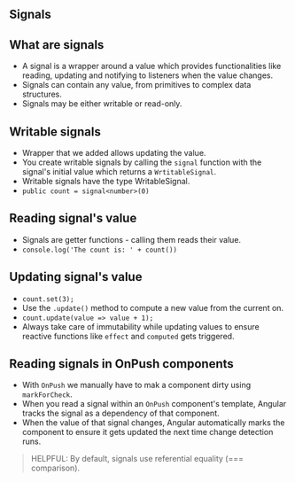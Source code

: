 ## Signals


## What are signals

- A signal is a wrapper around a value which provides functionalities like reading, updating and notifying to listeners when 
  the value changes.
- Signals can contain any value, from primitives to complex data structures.
- Signals may be either writable or read-only.

## Writable signals

- Wrapper that we added allows updating the value.
- You create writable signals by calling the `signal` function with the signal's initial value which returns a `WrtitableSignal`.
- Writable signals have the type WritableSignal.
- `public count = signal<number>(0)`

## Reading signal's value

- Signals are getter functions - calling them reads their value.
- `console.log('The count is: ' + count())`

## Updating signal's value

- `count.set(3);`
- Use the `.update()` method to compute a new value from the current on.
- `count.update(value => value + 1);`
- Always take care of immutability while updating values to ensure reactive functions like `effect` and `computed` gets triggered.

## Reading signals in OnPush components

- With `OnPush` we manually have to mak a component dirty using `markForCheck`.
- When you read a signal within an `OnPush` component's template, Angular tracks the signal as a dependency of that component.
- When the value of that signal changes, Angular automatically marks the component to ensure it gets updated the next time change detection runs.

> HELPFUL: By default, signals use referential equality (=== comparison).




